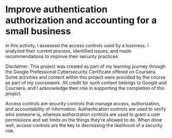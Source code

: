 # Improve authentication authorization and accounting for a small business

In this activity, I assessed the access controls used by a business. I analyzed their current process, identified issues, and made recommendations to improve their security practices.

Disclaimer: This project was created as part of my learning journey through the Google Professional Cybersecurity Certificate offered on Coursera. Some activities and content within this project were provided by the course as part of my coursework. All credit for such content belongs to Google and Coursera, and I acknowledge their role in supporting the completion of this project.

Access controls are security controls that manage access, authorization, and accountability of information. Authentication controls are used to verify who someone is, whereas authorization controls are used to grant a user permissions and set limits on the things they’re allowed to do. When done well, access controls are the key to decreasing the likelihood of a security risk.
